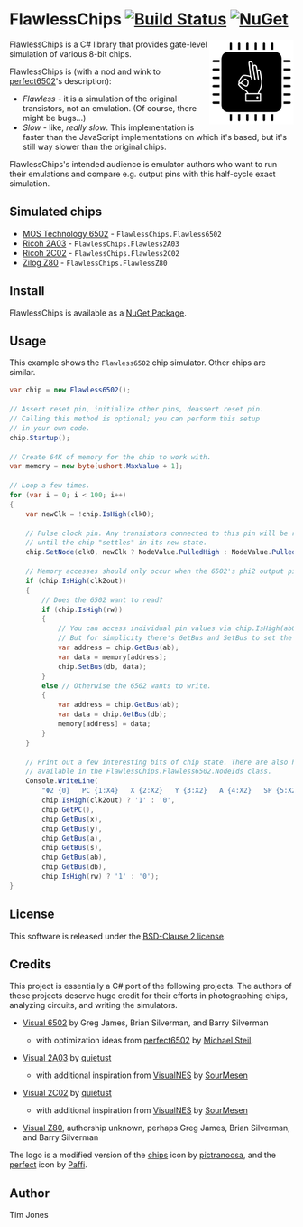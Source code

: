 # FlawlessChips [![Build Status](https://github.com/tgjones/FlawlessChips/actions/workflows/ci.yml/badge.svg?branch=main)](https://github.com/tgjones/FlawlessChips/actions)  [![NuGet](https://img.shields.io/nuget/v/FlawlessChips.svg)](https://www.nuget.org/packages/FlawlessChips/)

<img align="right" width="150px" height="150px" src="img/logo.png">

FlawlessChips is a C# library that provides gate-level simulation of various 8-bit chips.

FlawlessChips is (with a nod and wink to [perfect6502](https://github.com/mist64/perfect6502)'s description):

* *Flawless* - it is a simulation of the original transistors, not an emulation. (Of course, there might be bugs...)
* *Slow* - like, *really slow*. This implementation is faster than the JavaScript implementations on which it's based, but it's still way slower than the original chips.

FlawlessChips's intended audience is emulator authors who want to run their emulations and compare e.g. output pins with this half-cycle exact simulation.

## Simulated chips

* [MOS Technology 6502](https://en.wikipedia.org/wiki/MOS_Technology_6502) - `FlawlessChips.Flawless6502`
* [Ricoh 2A03](https://www.nesdev.org/wiki/CPU) - `FlawlessChips.Flawless2A03`
* [Ricoh 2C02](https://www.nesdev.org/wiki/PPU) - `FlawlessChips.Flawless2C02`
* [Zilog Z80](https://en.wikipedia.org/wiki/Zilog_Z80) - `FlawlessChips.FlawlessZ80`

## Install

FlawlessChips is available as a [NuGet Package](https://www.nuget.org/packages/FlawlessChips/).

## Usage

This example shows the `Flawless6502` chip simulator. Other chips are similar.

``` c#
var chip = new Flawless6502();

// Assert reset pin, initialize other pins, deassert reset pin.
// Calling this method is optional; you can perform this setup
// in your own code.
chip.Startup();

// Create 64K of memory for the chip to work with.
var memory = new byte[ushort.MaxValue + 1];

// Loop a few times.
for (var i = 0; i < 100; i++)
{
    var newClk = !chip.IsHigh(clk0);

    // Pulse clock pin. Any transistors connected to this pin will be re-evaluated, recursively,
    // until the chip "settles" in its new state.
    chip.SetNode(clk0, newClk ? NodeValue.PulledHigh : NodeValue.PulledLow);

    // Memory accesses should only occur when the 6502's phi2 output pin is high.
    if (chip.IsHigh(clk2out))
    {
        // Does the 6502 want to read?
        if (chip.IsHigh(rw))
        {
            // You can access individual pin values via chip.IsHigh(ab0), chip.IsHigh(ab1), etc.
            // But for simplicity there's GetBus and SetBus to set the whole bus value at once.
            var address = chip.GetBus(ab);
            var data = memory[address];
            chip.SetBus(db, data);
        }
        else // Otherwise the 6502 wants to write.
        {
            var address = chip.GetBus(ab);
            var data = chip.GetBus(db);
            memory[address] = data;
        }
    }

    // Print out a few interesting bits of chip state. There are also hundreds of other node names
    // available in the FlawlessChips.Flawless6502.NodeIds class.
    Console.WriteLine(
        "Φ2 {0}   PC {1:X4}   X {2:X2}   Y {3:X2}   A {4:X2}   SP {5:X2}   AB {6:X4}   DB {7:X2}   RW {8}",
        chip.IsHigh(clk2out) ? '1' : '0',
        chip.GetPC(),
        chip.GetBus(x),
        chip.GetBus(y),
        chip.GetBus(a),
        chip.GetBus(s),
        chip.GetBus(ab),
        chip.GetBus(db),
        chip.IsHigh(rw) ? '1' : '0');
}
```

## License

This software is released under the [BSD-Clause 2 license](https://opensource.org/licenses/BSD-2-Clause). 

## Credits

This project is essentially a C# port of the following projects. The authors of these projects deserve huge credit
for their efforts in photographing chips, analyzing circuits, and writing the simulators.

* [Visual 6502](http://www.visual6502.org/JSSim/index.html) by Greg James, Brian Silverman, and Barry Silverman
  * with optimization ideas from [perfect6502](https://github.com/mist64/perfect6502) by [Michael Steil](http://www.pagetable.com/).

* [Visual 2A03](https://www.qmtpro.com/~nes/chipimages/visual2a03/) by [quietust](https://www.qmtpro.com/)
  * with additional inspiration from [VisualNES](https://github.com/SourMesen/VisualNes) by [SourMesen](https://github.com/SourMesen)

* [Visual 2C02](https://www.qmtpro.com/~nes/chipimages/visual2c02/) by [quietust](https://www.qmtpro.com/)
  * with additional inspiration from [VisualNES](https://github.com/SourMesen/VisualNes) by [SourMesen](https://github.com/SourMesen)

* [Visual Z80](http://www.visual6502.org/JSSim/expert-z80.html), authorship unknown, perhaps Greg James, Brian Silverman, and Barry Silverman

The logo is a modified version of the [chips](https://thenounproject.com/icon/chips-4719557/) icon by [pictranoosa](https://thenounproject.com/ihsannugroho/), and the [perfect](https://thenounproject.com/icon/perfect-1221120/) icon by [Paffi](https://thenounproject.com/paffi/).

## Author

Tim Jones